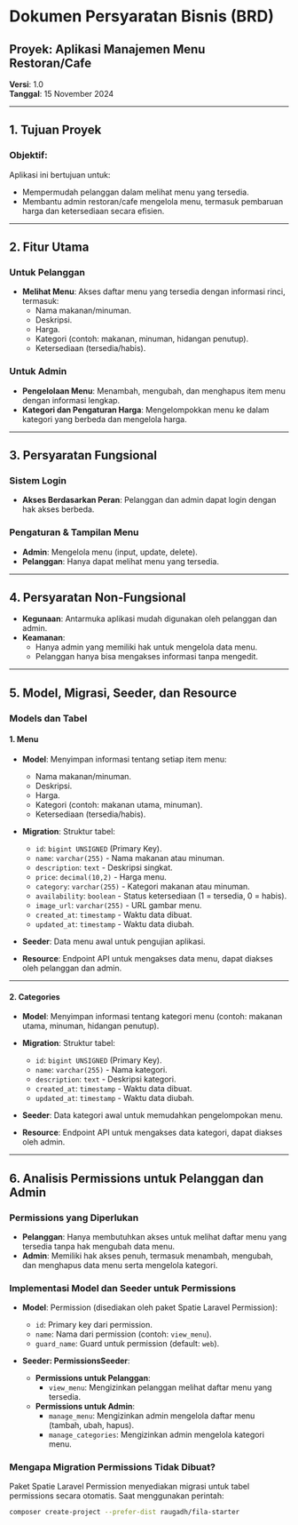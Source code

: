 # Dokumen Persyaratan Bisnis (BRD)

## Proyek: Aplikasi Manajemen Menu Restoran/Cafe  
**Versi**: 1.0  
**Tanggal**: 15 November 2024  

---

## 1. Tujuan Proyek

### Objektif:
Aplikasi ini bertujuan untuk:
- Mempermudah pelanggan dalam melihat menu yang tersedia.
- Membantu admin restoran/cafe mengelola menu, termasuk pembaruan harga dan ketersediaan secara efisien.

---

## 2. Fitur Utama

### **Untuk Pelanggan**
- **Melihat Menu**: Akses daftar menu yang tersedia dengan informasi rinci, termasuk:
  - Nama makanan/minuman.
  - Deskripsi.
  - Harga.
  - Kategori (contoh: makanan, minuman, hidangan penutup).
  - Ketersediaan (tersedia/habis).

### **Untuk Admin**
- **Pengelolaan Menu**: Menambah, mengubah, dan menghapus item menu dengan informasi lengkap.
- **Kategori dan Pengaturan Harga**: Mengelompokkan menu ke dalam kategori yang berbeda dan mengelola harga.

---

## 3. Persyaratan Fungsional

### **Sistem Login**
- **Akses Berdasarkan Peran**: Pelanggan dan admin dapat login dengan hak akses berbeda.

### **Pengaturan & Tampilan Menu**
- **Admin**: Mengelola menu (input, update, delete).
- **Pelanggan**: Hanya dapat melihat menu yang tersedia.

---

## 4. Persyaratan Non-Fungsional
- **Kegunaan**: Antarmuka aplikasi mudah digunakan oleh pelanggan dan admin.
- **Keamanan**: 
  - Hanya admin yang memiliki hak untuk mengelola data menu.
  - Pelanggan hanya bisa mengakses informasi tanpa mengedit.

---

## 5. Model, Migrasi, Seeder, dan Resource

### **Models dan Tabel**

#### **1. Menu**
- **Model**: Menyimpan informasi tentang setiap item menu:
  - Nama makanan/minuman.
  - Deskripsi.
  - Harga.
  - Kategori (contoh: makanan utama, minuman).
  - Ketersediaan (tersedia/habis).

- **Migration**: Struktur tabel:
  - `id`: `bigint UNSIGNED` (Primary Key).
  - `name`: `varchar(255)` - Nama makanan atau minuman.
  - `description`: `text` - Deskripsi singkat.
  - `price`: `decimal(10,2)` - Harga menu.
  - `category`: `varchar(255)` - Kategori makanan atau minuman.
  - `availability`: `boolean` - Status ketersediaan (1 = tersedia, 0 = habis).
  - `image_url`: `varchar(255)` - URL gambar menu.
  - `created_at`: `timestamp` - Waktu data dibuat.
  - `updated_at`: `timestamp` - Waktu data diubah.

- **Seeder**: Data menu awal untuk pengujian aplikasi.
- **Resource**: Endpoint API untuk mengakses data menu, dapat diakses oleh pelanggan dan admin.

---

#### **2. Categories**
- **Model**: Menyimpan informasi tentang kategori menu (contoh: makanan utama, minuman, hidangan penutup).
- **Migration**: Struktur tabel:
  - `id`: `bigint UNSIGNED` (Primary Key).
  - `name`: `varchar(255)` - Nama kategori.
  - `description`: `text` - Deskripsi kategori.
  - `created_at`: `timestamp` - Waktu data dibuat.
  - `updated_at`: `timestamp` - Waktu data diubah.

- **Seeder**: Data kategori awal untuk memudahkan pengelompokan menu.
- **Resource**: Endpoint API untuk mengakses data kategori, dapat diakses oleh admin.

---

## 6. Analisis Permissions untuk Pelanggan dan Admin

### **Permissions yang Diperlukan**
- **Pelanggan**: Hanya membutuhkan akses untuk melihat daftar menu yang tersedia tanpa hak mengubah data menu.
- **Admin**: Memiliki hak akses penuh, termasuk menambah, mengubah, dan menghapus data menu serta mengelola kategori.

### **Implementasi Model dan Seeder untuk Permissions**
- **Model**: Permission (disediakan oleh paket Spatie Laravel Permission):
  - `id`: Primary key dari permission.
  - `name`: Nama dari permission (contoh: `view_menu`).
  - `guard_name`: Guard untuk permission (default: `web`).

- **Seeder: PermissionsSeeder**:
  - **Permissions untuk Pelanggan**:
    - `view_menu`: Mengizinkan pelanggan melihat daftar menu yang tersedia.
  - **Permissions untuk Admin**:
    - `manage_menu`: Mengizinkan admin mengelola daftar menu (tambah, ubah, hapus).
    - `manage_categories`: Mengizinkan admin mengelola kategori menu.

### **Mengapa Migration Permissions Tidak Dibuat?**
Paket Spatie Laravel Permission menyediakan migrasi untuk tabel permissions secara otomatis. Saat menggunakan perintah:

```bash
composer create-project --prefer-dist raugadh/fila-starter

